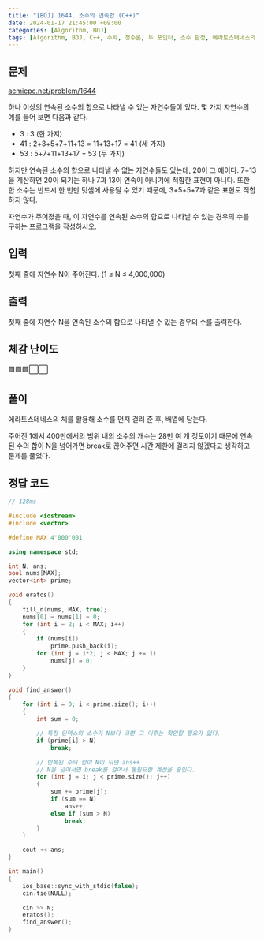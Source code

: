 ```yaml
---
title: "[BOJ] 1644. 소수의 연속합 (C++)"
date: 2024-01-17 21:45:00 +09:00
categories: [Algorithm, BOJ]
tags: [Algorithm, BOJ, C++, 수학, 정수론, 두 포인터, 소수 판정, 에라토스테네스의 체, Gold 3, CLASS 5]
---
```

## **문제**
[acmicpc.net/problem/1644](https://www.acmicpc.net/problem/1644)
<br>

하나 이상의 연속된 소수의 합으로 나타낼 수 있는 자연수들이 있다. 몇 가지 자연수의 예를 들어 보면 다음과 같다.
  
- 3 : 3 (한 가지)
- 41 : 2+3+5+7+11+13 = 11+13+17 = 41 (세 가지)
- 53 : 5+7+11+13+17 = 53 (두 가지)

하지만 연속된 소수의 합으로 나타낼 수 없는 자연수들도 있는데, 20이 그 예이다. 7+13을 계산하면 20이 되기는 하나 7과 13이 연속이 아니기에 적합한 표현이 아니다. 또한 한 소수는 반드시 한 번만 덧셈에 사용될 수 있기 때문에, 3+5+5+7과 같은 표현도 적합하지 않다.

자연수가 주어졌을 때, 이 자연수를 연속된 소수의 합으로 나타낼 수 있는 경우의 수를 구하는 프로그램을 작성하시오.
<br>

## **입력**
첫째 줄에 자연수 N이 주어진다. (1 ≤ N ≤ 4,000,000)
<br>

## **출력**
첫째 줄에 자연수 N을 연속된 소수의 합으로 나타낼 수 있는 경우의 수를 출력한다.
<br>

## **체감 난이도**
🟩🟩🟩⬜⬜
<br>

## **풀이**
에라토스테네스의 체를 활용해 소수를 먼저 걸러 준 후, 배열에 담는다.

주어진 1에서 400만에서의 범위 내의 소수의 개수는 28만 여 개 정도이기 때문에 연속된 수의 합이 N을 넘어가면 break로 끊어주면 시간 제한에 걸리지 않겠다고 생각하고 문제를 풀었다.
<br>

## **정답 코드**
```c++
// 128ms

#include <iostream>
#include <vector>

#define MAX 4'000'001

using namespace std;

int N, ans;
bool nums[MAX];
vector<int> prime;

void eratos()
{
    fill_n(nums, MAX, true);
    nums[0] = nums[1] = 0;
    for (int i = 2; i < MAX; i++)
    {
        if (nums[i])
            prime.push_back(i);
        for (int j = i*2; j < MAX; j += i)
            nums[j] = 0;
    }
}

void find_answer()
{
    for (int i = 0; i < prime.size(); i++)
    {
        int sum = 0;

        // 특정 인덱스의 소수가 N보다 크면 그 이후는 확인할 필요가 없다.
        if (prime[i] > N)
            break;

        // 반복된 수의 합이 N이 되면 ans++
        // N을 넘어서면 break를 걸어서 불필요한 계산을 줄인다.
        for (int j = i; j < prime.size(); j++)
        {
            sum += prime[j];
            if (sum == N)
                ans++;
            else if (sum > N)
                break;
        }
    }

    cout << ans;
}

int main()
{
    ios_base::sync_with_stdio(false);
    cin.tie(NULL);

    cin >> N;
    eratos();
    find_answer();
}
```
